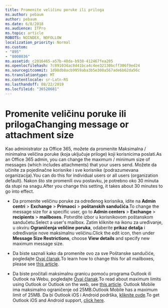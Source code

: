 ```yaml
---
title: Promenite veličinu poruke ili priloga
ms.author: pebaum
author: pebaum
ms.date: 6/8/2018
ms.audience: ITPro
ms.topic: article
ROBOTS: NOINDEX, NOFOLLOW
localization_priority: Normal
ms.custom:
- "895"
- "8000036"
ms.assetid: c2016465-a57b-40da-b938-412467fea205
ms.openlocfilehash: 7c891034ac8d41bca4c4ee32130bcff306f9ed24
ms.sourcegitcommit: 1d98db8acb9959aba3b5e308a567ade6b62da56c
ms.translationtype: MT
ms.contentlocale: sr-Latn-RS
ms.lasthandoff: 08/22/2019
ms.locfileid: "36520681"
---
```

# <a name="changing-message-or-attachment-size"></a><span data-ttu-id="3b74c-102">Promenite veličinu poruke ili priloga</span><span class="sxs-lookup"><span data-stu-id="3b74c-102">Changing message or attachment size</span></span>

<span data-ttu-id="3b74c-103">Kao administrator za Office 365, možete da promenite Maksimalna / minimalna veličina poruke (koja uključuje priloge) koji korisnicima poslati.</span><span class="sxs-lookup"><span data-stu-id="3b74c-103">As an Office 365 admin, you can change the maximum / minimum size of messages (which includes attachments) that your users send.</span></span> <span data-ttu-id="3b74c-104">Možete da učinite za pojedinačne korisnike i sve korisnike (podrazumevana organizacija).</span><span class="sxs-lookup"><span data-stu-id="3b74c-104">You can do this for individual users or all users (organization default).</span></span> <span data-ttu-id="3b74c-105">Nakon što ste promenili ovu postavku, je potrebno oko 30 minuta da stupi na snagu.</span><span class="sxs-lookup"><span data-stu-id="3b74c-105">After you change this setting, it takes about 30 minutes to go into effect.</span></span>
  
- <span data-ttu-id="3b74c-106">Da promenite veličinu poruke za određenog korisnika, idite na **Admin centri** \> **Exchange** \> **Primaoci** \> **poštanskih sandučića**.</span><span class="sxs-lookup"><span data-stu-id="3b74c-106">To change the message size for a specific user, go to **Admin centers** \> **Exchange** \> **recipients** \> **mailboxes**.</span></span> <span data-ttu-id="3b74c-107">Potvrdite izbor u korisnikovom poštanskom sandučetu.</span><span class="sxs-lookup"><span data-stu-id="3b74c-107">Select a user's mailbox.</span></span> <span data-ttu-id="3b74c-108">Zatim kliknite na ikonu za uređivanje, u okviru **Ograničenja veličine poruka**, odaberite **prikaz detalja** i određivanje nove maksimalnu veličinu.</span><span class="sxs-lookup"><span data-stu-id="3b74c-108">Click the edit icon, then under **Message Size Restrictions**, choose **View details** and specify new maximum message size.</span></span>

- <span data-ttu-id="3b74c-109">Da biste saznali kako da promenite ovo za sve Poštanske sandučiće, pogledajte [Ovaj članak](https://www.microsoft.com/microsoft-365/blog/2015/04/15/office-365-now-supports-larger-email-messages-up-to-150-mb/).</span><span class="sxs-lookup"><span data-stu-id="3b74c-109">To learn how to change this for all mailboxes, please see [this article](https://www.microsoft.com/microsoft-365/blog/2015/04/15/office-365-now-supports-larger-email-messages-up-to-150-mb/).</span></span>

- <span data-ttu-id="3b74c-110">Da biste pročitali maksimalnu granicu pomoću programa Outlook ili Outlook na Webu, pogledajte [Ovaj članak](https://technet.microsoft.com/library/exchange-online-limits.aspx#MessageLimits).</span><span class="sxs-lookup"><span data-stu-id="3b74c-110">To read about maximum limits using Outlook or Outlook on the web, see [this article](https://technet.microsoft.com/library/exchange-online-limits.aspx#MessageLimits).</span></span> <span data-ttu-id="3b74c-111">Outlook Mobile ima maksimalno ograničenje od 25MB.</span><span class="sxs-lookup"><span data-stu-id="3b74c-111">Outlook Mobile has a maximum limit of 25MB.</span></span> <span data-ttu-id="3b74c-112">Da bi Outlook iOS i Android podrška, [kliknite ovde](https://support.office.com/article/Get-in-app-help-for-Outlook-for-iOS-and-Android-218a22d1-9fa5-4889-b689-de1c63493243).</span><span class="sxs-lookup"><span data-stu-id="3b74c-112">To get Outlook iOS and Android support, [click here](https://support.office.com/article/Get-in-app-help-for-Outlook-for-iOS-and-Android-218a22d1-9fa5-4889-b689-de1c63493243).</span></span>
